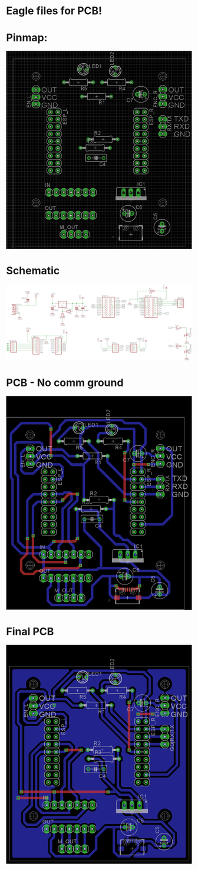 # Eagle files for PCB!

# Pinmap: 
![rc car pinmap](pinmap.png "PCB Pinmap")

# Schematic
![schematic](schematic.png)

# PCB - No comm ground
![pcb_no_gnd](board_exported.png)

# Final PCB
![final_pcb](board.png)